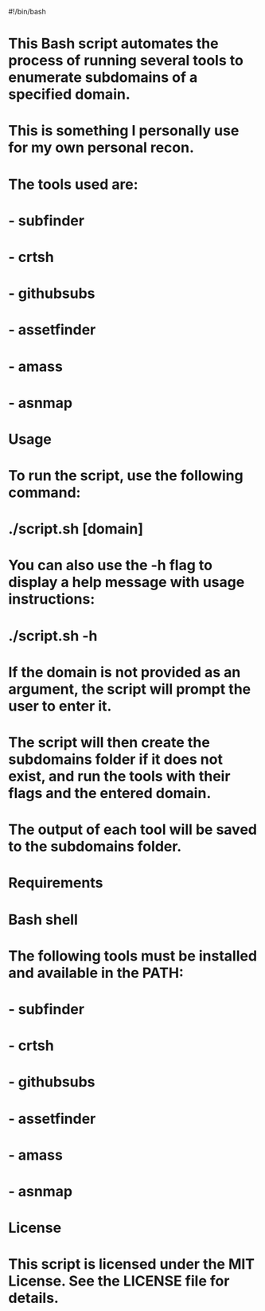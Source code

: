 #!/bin/bash

# This Bash script automates the process of running several tools to enumerate subdomains of a specified domain.
# This is something I personally use for my own personal recon.
# The tools used are:
# - subfinder
# - crtsh
# - githubsubs
# - assetfinder
# - amass
# - asnmap

# Usage
# To run the script, use the following command:
# ./script.sh [domain]

# You can also use the -h flag to display a help message with usage instructions:
# ./script.sh -h

# If the domain is not provided as an argument, the script will prompt the user to enter it.
# The script will then create the subdomains folder if it does not exist, and run the tools with their flags and the entered domain.
# The output of each tool will be saved to the subdomains folder.

# Requirements
# Bash shell
# The following tools must be installed and available in the PATH:
# - subfinder
# - crtsh
# - githubsubs
# - assetfinder
# - amass
# - asnmap

# License
# This script is licensed under the MIT License. See the LICENSE file for details.
